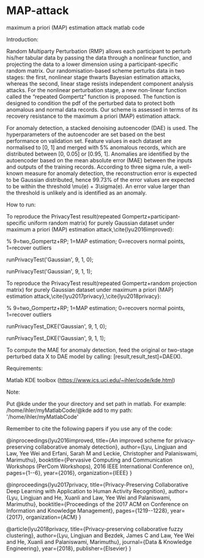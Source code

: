 # MAP-attack
maximum a priori (MAP) estimation attack matlab code

Introduction: 

Random Multiparty Perturbation (RMP) allows each participant to perturb his/her tabular data by passing the data through a nonlinear function, and projecting the data to a lower dimension using a participant-specific random matrix. 
Our randomisation-based scheme perturbs data in two stages: the first, nonlinear stage thwarts Bayesian estimation attacks, whereas the second, linear stage resists independent component analysis attacks. For the nonlinear perturbation stage, a new non-linear function called the “repeated Gompertz” function is proposed. The function is designed to condition the pdf of the perturbed data to protect both anomalous and normal data records. Our scheme is assessed in terms of its recovery resistance to the maximum a priori (MAP) estimation attack.

For anomaly detection, a stacked denoising autoencoder (DAE) is used. The hyperparameters of the autoencoder are set based on the best performance on validation set. Feature values in each dataset are normalised to [0, 1] and merged with 5% anomalous records, which are distributed between [0, 0.05] or [0.95, 1]. Anomalies are identified by the autoencoder based on the mean absolute error (MAE) between the inputs and outputs of the training records. According to three sigma rule, a well-known measure for anomaly detection, the reconstruction error is expected to be Gaussian distributed, hence 99.73% of the error values are expected to be within the threshold \mu(e) + 3\sigma(e). An error value larger than the threshold is unlikely and is identified as an anomaly.

How to run:

To reproduce the PrivacyTest result(repeated Gompertz+participant-specific uniform random matrix) for purely Gaussian dataset under maximum a priori (MAP) estimation attack,\cite{lyu2016improved}:

% 9=two_Gompertz+RP; 1=MAP estimation; 0=recovers normal points, 1=recover outliers

runPrivacyTest('Gaussian', 9, 1, 0);

runPrivacyTest('Gaussian', 9, 1, 1);

To reproduce the PrivacyTest result(repeated Gompertz+random projection matrix) for purely Gaussian dataset under maximum a priori (MAP) estimation attack,\cite{lyu2017privacy},\cite{lyu2018privacy}:

% 9=two_Gompertz+RP; 1=MAP estimation; 0=recovers normal points, 1=recover outliers

runPrivacyTest_DKE('Gaussian', 9, 1, 0);

runPrivacyTest_DKE('Gaussian', 9, 1, 1);


To compute the MAE for anomaly detection, feed the original or two-stage perturbed data X to DAE model by calling: 
[result,result_test]=DAE(X).

Requirements:

Matlab
KDE toolbox (https://www.ics.uci.edu/~ihler/code/kde.html)

Note:

Put @kde under the your directory and set path in matlab. For example:
/home/ihler/myMatlabCode/@kde
add to my path: '/home/ihler/myMatlabCode'

Remember to cite the following papers if you use any of the code:

@inproceedings{lyu2016improved,
  title={An improved scheme for privacy-preserving collaborative anomaly detection},
  author={Lyu, Lingjuan and Law, Yee Wei and Erfani, Sarah M and Leckie, Christopher and Palaniswami, Marimuthu},
  booktitle={Pervasive Computing and Communication Workshops (PerCom Workshops), 2016 IEEE International Conference on},
  pages={1--6},
  year={2016},
  organization={IEEE}
}

@inproceedings{lyu2017privacy,
  title={Privacy-Preserving Collaborative Deep Learning with Application to Human Activity Recognition},
  author={Lyu, Lingjuan and He, Xuanli and Law, Yee Wei and Palaniswami, Marimuthu},
  booktitle={Proceedings of the 2017 ACM on Conference on Information and Knowledge Management},
  pages={1219--1228},
  year={2017},
  organization={ACM}
}

@article{lyu2018privacy,
  title={Privacy-preserving collaborative fuzzy clustering},
  author={Lyu, Lingjuan and Bezdek, James C and Law, Yee Wei and He, Xuanli and Palaniswami, Marimuthu},
  journal={Data \& Knowledge Engineering},
  year={2018},
  publisher={Elsevier}
}
